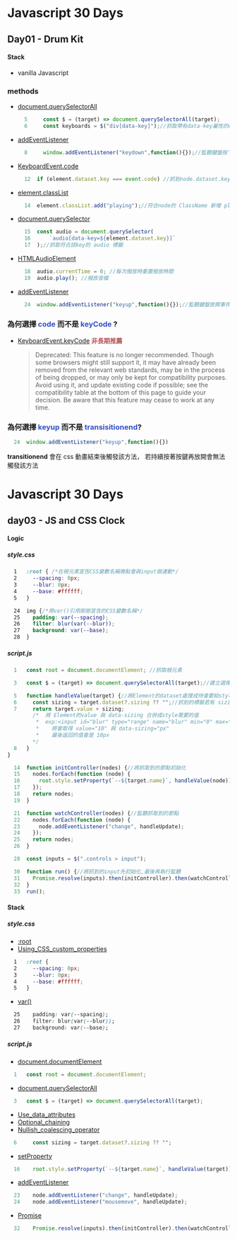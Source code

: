 # Javascript 30 Days

## Day01 - **Drum Kit**

#### Stack

- vanilla Javascript

### methods

- [document.querySelectorAll](https://developer.mozilla.org/en-US/docs/Web/API/Document/querySelectorAll)
  ```js
    5     const $ = (target) => document.querySelectorAll(target);
    6     const keyboards = $("div[data-key]");//抓取帶有data-key屬性的div
  ```


- [addEventListener](https://developer.mozilla.org/en-US/docs/Web/API/EventTarget/addEventListener)
  ```js
    8     window.addEventListener("keydown",function(){});//監聽鍵盤按下事件
  ```


- [KeyboardEvent.code](https://developer.mozilla.org/en-US/docs/Web/API/KeyboardEvent/code)
  ```js
    12  if (element.dataset.key === event.code) //抓到node.dataset.key(data-key)的值若等於按下的code
  ```


- [element.classList](https://developer.mozilla.org/zh-TW/docs/Web/API/Element/classList)
  ```js
    14  element.classList.add("playing");//符合node的 ClassName 新增 playing 
  ```


- [document.querySelector](https://developer.mozilla.org/zh-TW/docs/Web/API/Document/querySelector)
  ```js
    15  const audio = document.querySelector(
    16      `audio[data-key=${element.dataset.key}]`
    17  );//抓取符合該key的 audio 標籤
  ```


- [HTMLAudioElement](https://developer.mozilla.org/en-US/docs/Web/API/HTMLAudioElement)
  ```js
    18  audio.currentTime = 0; //每次撥放時重置撥放時間
    19  audio.play(); //撥放音檔
  ```


- [addEventListener](https://developer.mozilla.org/en-US/docs/Web/API/EventTarget/addEventListener)
  ```js
    24  window.addEventListener("keyup",function(){});//監聽鍵盤放開事件
  ```

### 為何選擇 <span style="color:rgb(53,81,201)">**code**</span> 而不是 <span style="color:rgb(53,81,201)">**keyCode**</span> ?


- [KeyboardEvent.keyCode](https://developer.mozilla.org/en-US/docs/Web/API/KeyboardEvent/keyCode) <span style="color:rgb(183,81,88)">**非長期推薦**</span>
    >Deprecated: This feature is no longer recommended. Though some browsers might still support it, it may have already been removed from the relevant web standards, may be in the process of being dropped, or may only be kept for compatibility purposes. Avoid using it, and update existing code if possible; see the compatibility table at the bottom of this page to guide your decision. Be aware that this feature may cease to work at any time.
  
### 為何選擇 <span style="color:rgb(53,81,201)">**keyup**</span> 而不是 <span style="color:rgb(53,81,201)">**transisitionend**</span>?
  ```js
    24  window.addEventListener("keyup",function(){})
  ```
  **transitionend** 會在 css 動畫結束後觸發該方法，
  若持續按著按鍵再放開會無法觸發該方法

# Javascript 30 Days

## day03 - JS and CSS Clock

#### Logic

##### style.css

```css
  1   :root { /*在根元素宣告CSS變數名稱晚點會與input做連動*/
  2     --spacing: 0px;
  3     --blur: 0px;
  4     --base: #ffffff;
  5   }
```

```css
  24  img {/*用var()引用剛剛宣告的CSS變數名稱*/
  25    padding: var(--spacing);
  26    filter: blur(var(--blur));
  27    background: var(--base);
  28  }
```

##### script.js

```js
  1   const root = document.documentElement; //抓取根元素
```

```js
  3   const $ = (target) => document.querySelectorAll(target);//建立選擇器抓取元素們
```

```js
  5   function handleValue(target) {//將Element的dataset處理成待會要給style的數值
  6     const sizing = target.dataset?.sizing ?? "";//抓到的標籤若有 sizing 這個屬性就引用，否則是 ""
  7     return target.value + sizing;
        /*  將 Element的value 與 data-sizing 合併成style需要的值
         *  exp:<input id="blur" type="range" name="blur" min="0" max="25" value="10" data-sizing="px">
         *    將會取得 value="10" 與 data-sizing="px"
         *    最後返回的值會是 10px
        */
  8   }
}
```

```js
  14  function initController(nodes) {//將抓取到的節點初始化
  15    nodes.forEach(function (node) {
  16      root.style.setProperty(`--${target.name}`, handleValue(node));
  17    });
  18    return nodes;
  19  }
```

```js
  21  function watchController(nodes) {//監聽抓取到的節點
  22    nodes.forEach(function (node) {
  23      node.addEventListener("change", handleUpdate);
  24    });
  25    return nodes;
  26  }
```

```js
  28  const inputs = $(".controls > input");
```

```js
  30  function run() {//將抓到的input先初始化,最後再執行監聽
  31    Promise.resolve(inputs).then(initController).then(watchController);
  32  }
  33  run();
```

#### Stack

##### style.css

- [:root](https://developer.mozilla.org/zh-CN/docs/Web/CSS/:root)
- [Using_CSS_custom_properties](https://developer.mozilla.org/en-US/docs/Web/CSS/Using_CSS_custom_properties)

```css
  1   :root {
  2     --spacing: 0px;
  3     --blur: 0px;
  4     --base: #ffffff;
  5   }
```

- [var()](<https://developer.mozilla.org/zh-CN/docs/Web/CSS/var()>)

```css
  25    padding: var(--spacing);
  26    filter: blur(var(--blur));
  27    background: var(--base);
```

##### script.js

- [document.documentElement](https://developer.mozilla.org/zh-CN/docs/Web/API/Document/documentElement)

```js
  1   const root = document.documentElement;
```

- [document.querySelectorAll](https://developer.mozilla.org/zh-CN/docs/Web/API/Document/querySelectorAll)

```js
  3   const $ = (target) => document.querySelectorAll(target);
```

- [Use_data_attributes](https://developer.mozilla.org/en-US/docs/Learn/HTML/Howto/Use_data_attributes)
- [Optional_chaining](https://developer.mozilla.org/en-US/docs/Web/JavaScript/Reference/Operators/Optional_chaining)
- [Nullish_coalescing_operator](https://developer.mozilla.org/en-US/docs/Web/JavaScript/Reference/Operators/Nullish_coalescing_operator)

```js
  6     const sizing = target.dataset?.sizing ?? "";
```

- [setProperty](https://developer.mozilla.org/en-US/docs/Web/API/CSSStyleDeclaration/setProperty)

```js
  16    root.style.setProperty(`--${target.name}`, handleValue(target));
```

- [addEventListener](https://developer.mozilla.org/en-US/docs/Web/API/EventTarget/addEventListener)

```js
  23    node.addEventListener("change", handleUpdate);
  24    node.addEventListener("mousemove", handleUpdate);
```

- [Promise](https://developer.mozilla.org/en-US/docs/Web/JavaScript/Reference/Global_Objects/Promise)

```js
  32    Promise.resolve(inputs).then(initController).then(watchController);
```
